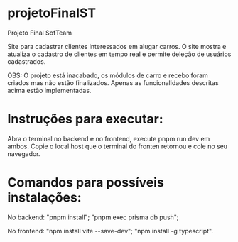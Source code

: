 # projetoFinalST

Projeto Final SofTeam 

Site para cadastrar clientes interessados em alugar carros.
O site mostra e atualiza o cadastro de clientes em tempo real e permite deleção de usuários cadastrados.

OBS: O projeto está inacabado, os módulos de carro e recebo foram criados mas não estão finalizados. Apenas as funcionalidades descritas acima estão implementadas.

# Instruções para executar:

Abra o terminal no backend e no frontend, execute pnpm run dev em ambos. Copie o local host que o terminal do fronten retornou e cole no seu navegador. 

# Comandos para possíveis instalações:

No backend: "pnpm install";
            "pnpm exec prisma db push";

No frontend: "npm install vite --save-dev";
             "npm install -g typescript".


